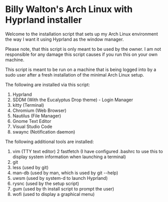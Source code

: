 # Billy Walton's Arch Linux with Hyprland installer

Welcome to the installation script that sets up my Arch Linux environment the way I want it using Hyprland as the window manager.

Please note, that this script is only meant to be used by the owner.  I am not responsible for any damage this script causes if you run this on your own machine.

This script is meant to be run on a machine that is being logged into by a sudo user after a fresh installation of the minimal Arch Linux setup.

The following are installed via this script:

1.  Hyprland
2.  SDDM (With the Eucalyptus Drop theme) - Login Manager
2.  kitty (Terminal)
3.  Chromium (Web Browser)
4.  Nautilus (File Manager)
5.  Gnome Text Editor
6.  Visual Studio Code
7.  swaync (Notification daemon)

The following additional tools are installed:
1.  vim (TTY text editor)
2   fastfetch (I have configured .bashrc to use this to display system information when launching a terminal)
2.  git
4.  less (used by git)
5.  man-db (used by man, which is used by git --help)
6.  uwsm (used by system-d to launch Hyprland)
7.  rysnc (used by the setup script)
8.  gum (used by th install script to prompt the user)
9.  wofi (used to display a graphical menu)
